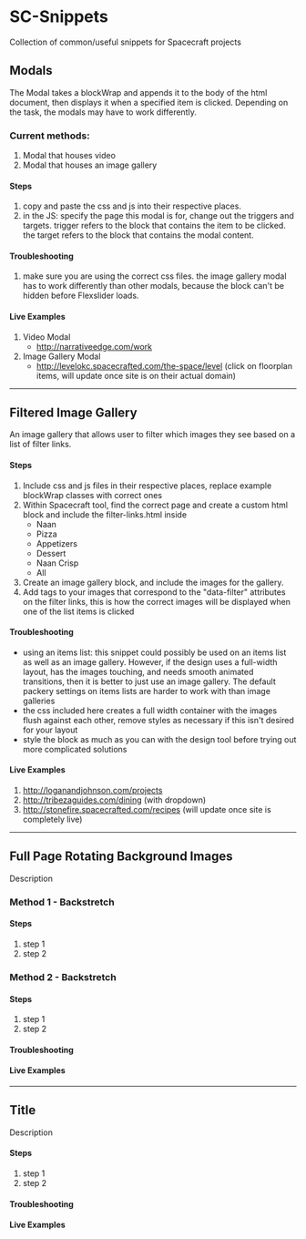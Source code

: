 # SC-Snippets
Collection of common/useful snippets for Spacecraft projects

## Modals

The Modal takes a blockWrap and appends it to the body of the html document, then displays it when a specified item is clicked. Depending on the task, the modals may have to work differently. 

### Current methods:

1. Modal that houses video
2. Modal that houses an image gallery

#### Steps 

1. copy and paste the css and js into their respective places.
2. in the JS: specify the page this modal is for, change out the triggers and targets. trigger refers to the block that contains the item to be clicked. the target refers to the block that contains the modal content.

#### Troubleshooting

1. make sure you are using the correct css files. the image gallery modal has to work differently than other modals, because the block can't be hidden before Flexslider loads.

#### Live Examples

1. Video Modal
	- http://narrativeedge.com/work
2. Image Gallery Modal
	- http://levelokc.spacecrafted.com/the-space/level (click on floorplan items, will update once site is on their actual domain)

---

## Filtered Image Gallery

An image gallery that allows user to filter which images they see based on a list of filter links.

#### Steps

1. Include css and js files in their respective places, replace example blockWrap classes with correct ones
2. Within Spacecraft tool, find the correct page and create a custom html block and include the filter-links.html inside
	<!-- change data-target to the block with the image gallery -->
	<ul class="item-filter" data-target="block_f9716438a8374925a93a61200bd62a38">
	    <li data-filter="Naan">Naan</li>
	    <li data-filter="Pizza">Pizza</li>
	    <li data-filter="Appetizers">Appetizers</li>
	    <li data-filter="Dessert">Dessert</li>
	    <li data-filter="Naan Crisp">Naan Crisp</li>
	    <li data-filter="All">All</li>
	</ul>
3. Create an image gallery block, and include the images for the gallery.
4. Add tags to your images that correspond to the "data-filter" attributes on the filter links, this is how the correct images will be displayed when one of the list items is clicked

#### Troubleshooting

- using an items list: this snippet could possibly be used on an items list as well as an image gallery. However, if the design uses a full-width layout, has the images touching, and needs smooth animated transitions, then it is better to just use an image gallery. The default packery settings on items lists are harder to work with than image galleries
- the css included here creates a full width container with the images flush against each other, remove styles as necessary if this isn't desired for your layout
- style the block as much as you can with the design tool before trying out more complicated solutions

#### Live Examples

1. http://loganandjohnson.com/projects
2. http://tribezaguides.com/dining (with dropdown)
3. http://stonefire.spacecrafted.com/recipes (will update once site is completely live)

---

## Full Page Rotating Background Images

Description

### Method 1 - Backstretch

#### Steps

1. step 1
2. step 2

### Method 2 - Backstretch

#### Steps

1. step 1
2. step 2

#### Troubleshooting

#### Live Examples

---

## Title

Description

#### Steps

1. step 1
2. step 2

#### Troubleshooting

#### Live Examples

